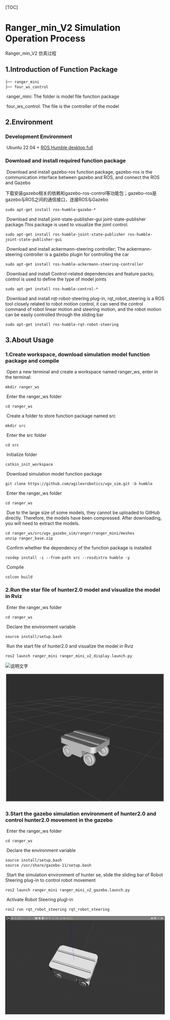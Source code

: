 [TOC]

# Ranger_min_V2 Simulation Operation Process

Ranger_min_V2 仿真过程

## 1.Introduction of Function Package

```
├── ranger_mini
├── four_ws_control
```

​	ranger_mini: The folder is model file function package

​	four_ws_control: The file is  the controller of the model

## 2.Environment

### Development Environment

​	Ubuntu 22.04  + [ROS Humble desktop full](http://docs.ros.org/en/humble/Installation.html)

### Download and install required function package

​	Download and install gazebo-ros function package, gazebo-ros is the communication interface between gazebo and ROS, and connect the ROS and Gazebo

下载安装gazebo相关的依赖和gazebo-ros-control等功能包；gazebo-ros是gazebo与ROS之间的通信接口，连接ROS与Gazebo

```
sudo apt-get install ros-humble-gazebo-*
```

​	Download and install joint-state-publisher-gui joint-state-publisher package.This package is used to visualize the joint control.

```
sudo apt-get install ros-humble-joint-state-publisher ros-humble-joint-state-publisher-gui
```

​	Download and install ackermann-steering controller; The ackermann-steering controller is a gazebo plugin for controlling the car

```
sudo apt-get install ros-humble-ackermann-steering-controller
```

​	Download and install Control-related dependencies and feature packs; control is used to define the type of model joints

```
sudo apt-get install ros-humble-control-*
```

​	Download and install rqt-robot-steering plug-in, rqt_robot_steering is a ROS tool closely related to robot motion control, it can send the control command of robot linear motion and steering motion, and the robot motion can be easily controlled through the sliding bar

```
sudo apt-get install ros-humble-rqt-robot-steering 
```



## 3.About Usage

### 	1.Create workspace, download simulation model function package and compile

​		Open a new terminal and create a workspace named ranger_ws, enter in the terminal:

```
mkdir ranger_ws
```

​		Enter the ranger_ws folder

```
cd ranger_ws
```

​		Create a folder to store function package named src

```
mkdir src
```

​		Enter the src folder

```
cd src
```

​		Initialize folder

```
catkin_init_workspace
```

​		Download simulation model function package

```
git clone https://github.com/agilexrobotics/ugv_sim.git -b humble
```

​		Enter the ranger_ws folder

```
cd ranger_ws
```

​	Due to the large size of some models, they cannot be uploaded to GitHub directly. Therefore, the models have been compressed. After downloading, you will need to extract the models.

```
cd ranger_ws/src/ugv_gazebo_sim/ranger/ranger_mini/meshes
unzip ranger_base.zip
```

​		Confirm whether the dependency of the function package is installed

```
rosdep install -i --from-path src --rosdistro humble -y
```

​		Compile

```
colcon build 
```

### 	2.Run the star file of hunter2.0 model and visualize the model in Rviz

​		Enter the ranger_ws folder

```
cd ranger_ws
```

​		Declare the environment variable

```
source install/setup.bash 
```

​		Run the start file of hunter2.0 and visualize the model in Rviz

```
ros2 launch ranger_mini ranger_mini_v2_display.launch.py 
```

![说明文字](./image/rviz.png)

![](imgae/rviz.png)

### 	3.Start the gazebo simulation environment of hunter2.0 and control hunter2.0 movement in the gazebo

​		Enter the ranger_ws folder

```
cd ranger_ws
```

​		Declare the environment variable

```
source install/setup.bash 
source /usr/share/gazebo-11/setup.bash
```

​		Start the simulation environment of hunter se, slide the sliding bar of Robot Steering plug-in to control robot movement

```
ros2 launch ranger_mini ranger_mini_v2_gazebo.launch.py 
```

​	Activate  Robot Steering plugI-in

```
ros2 run rqt_robot_steering rqt_robot_steering 
```

![](./imgae/gazebo.png)

